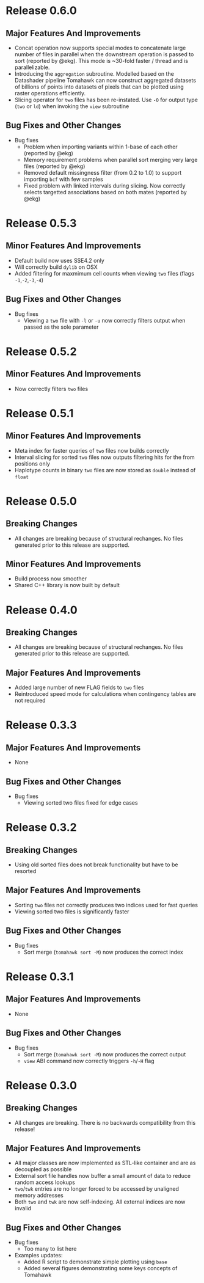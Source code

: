 # Release 0.6.0

## Major Features And Improvements
* Concat operation now supports special modes to concatenate large number of files in parallel when the downstream operation is passed to sort (reported by @ekg). This mode is ~30-fold faster / thread and is parallelizable.
* Introducing the `aggregation` subroutine. Modelled based on the Datashader pipeline Tomahawk can now construct aggregated datasets of billions of points into datasets of pixels that can be plotted using raster operations efficiently.
* Slicing operator for `two` files has been re-instated. Use `-O` for output type (`two` or `ld`) when invoking the `view` subroutine

## Bug Fixes and Other Changes
* Bug fixes
  * Problem when importing variants within 1-base of each other (reported by @ekg)
  * Memory requirement problems when parallel sort merging very large files (reported by @ekg)
  * Removed default missingness filter (from 0.2 to 1.0) to support importing `bcf` with few samples
  * Fixed problem with linked intervals during slicing. Now correctly selects targetted associations based on both mates (reported by @ekg)

# Release 0.5.3

## Minor Features And Improvements
* Default build now uses SSE4.2 only
* Will correctly build `dylib` on OSX
* Added filtering for maxmimum cell counts when viewing `two` files (flags `-1`,`-2`,`-3`,`-4`)

## Bug Fixes and Other Changes
* Bug fixes
   * Viewing a `two` file with `-l` or `-u` now correctly filters output when passed as the sole parameter

# Release 0.5.2

## Minor Features And Improvements
* Now correctly filters `two` files

# Release 0.5.1

## Minor Features And Improvements
* Meta index for faster queries of `two` files now builds correctly
* Interval slicing for sorted `two` files now outputs filtering hits for the from positions only
* Haplotype counts in binary `two` files are now stored as `double` instead of `float` 

# Release 0.5.0

## Breaking Changes
* All changes are breaking because of structural rechanges. No files generated prior to this release are supported.

## Minor Features And Improvements
* Build process now smoother
* Shared C++ library is now built by default

# Release 0.4.0

## Breaking Changes
* All changes are breaking because of structural rechanges. No files generated prior to this release are supported.

## Major Features And Improvements
* Added large number of new FLAG fields to `two` files
* Reintroduced speed mode for calculations when contingency tables are not required

# Release 0.3.3

## Major Features And Improvements
* None

## Bug Fixes and Other Changes
* Bug fixes
   * Viewing sorted two files fixed for edge cases

# Release 0.3.2

## Breaking Changes
* Using old sorted files does not break functionality but have to be resorted

## Major Features And Improvements
* Sorting `two` files not correctly produces two indices used for fast queries
* Viewing sorted two files is significantly faster

## Bug Fixes and Other Changes
* Bug fixes
   * Sort merge (`tomahawk sort -M`) now produces the correct index

# Release 0.3.1

## Major Features And Improvements
* None

## Bug Fixes and Other Changes
* Bug fixes
   * Sort merge (`tomahawk sort -M`) now produces the correct output
   * `view` ABI command now correctly triggers `-h`/`-H` flag

# Release 0.3.0

## Breaking Changes
* All changes are breaking. There is no backwards compatibility from this release!

## Major Features And Improvements
* All major classes are now implemented as STL-like container and are as decoupled as possible
* External sort file handles now buffer a small amount of data to reduce random access lookups
* `two`/`twk` entries are no longer forced to be accessed by unaligned memory addresses
* Both `two` and `twk` are now self-indexing. All external indices are now invalid

## Bug Fixes and Other Changes
* Bug fixes
  * Too many to list here
* Examples updates:
  * Added R script to demonstrate simple plotting using `base`
  * Added several figures demonstrating some keys concepts of Tomahawk